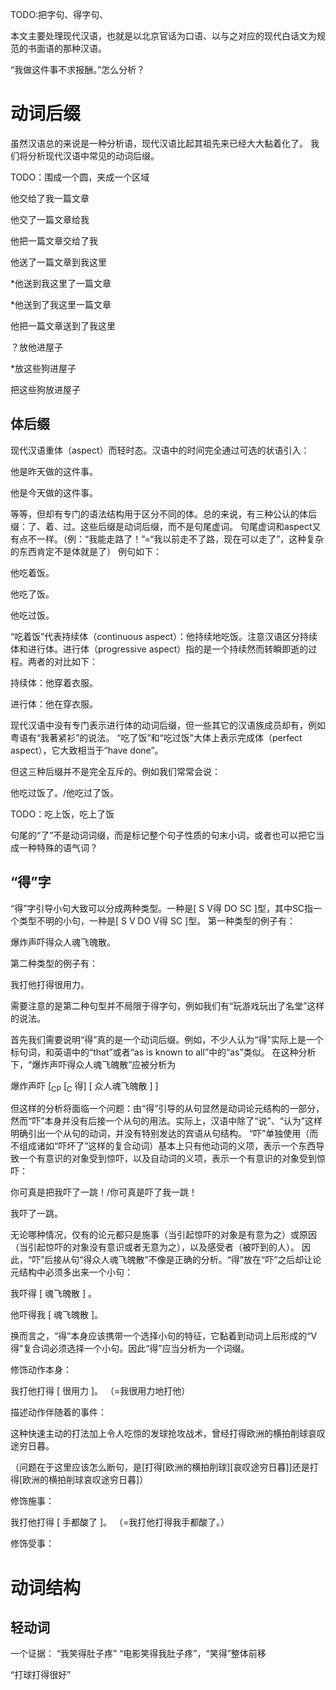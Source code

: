 TODO:把字句、得字句、

本文主要处理现代汉语，也就是以北京官话为口语、以与之对应的现代白话文为规范的书面语的那种汉语。

“我做这件事不求报酬。”怎么分析？

# 动词后缀

虽然汉语总的来说是一种分析语，现代汉语比起其祖先来已经大大黏着化了。
我们将分析现代汉语中常见的动词后缀。

TODO：围成一个圆，夹成一个区域

他交给了我一篇文章

他交了一篇文章给我

他把一篇文章交给了我

他送了一篇文章到我这里

*他送到我这里了一篇文章

*他送到了我这里一篇文章

他把一篇文章送到了我这里

？放他进屋子

*放这些狗进屋子

把这些狗放进屋子

## 体后缀

现代汉语重体（aspect）而轻时态。汉语中的时间完全通过可选的状语引入：

他是昨天做的这件事。

他是今天做的这件事。

等等，但却有专门的语法结构用于区分不同的体。总的来说，有三种公认的体后缀：了、着、过。这些后缀是动词后缀，而不是句尾虚词。
句尾虚词和aspect又有点不一样。（例：“我能走路了！”=“我以前走不了路，现在可以走了”，这种复杂的东西肯定不是体就是了）
例句如下：

他吃着饭。

他吃了饭。

他吃过饭。

“吃着饭”代表持续体（continuous aspect）：他持续地吃饭。注意汉语区分持续体和进行体。进行体（progressive aspect）指的是一个持续然而转瞬即逝的过程。两者的对比如下：

持续体：他穿着衣服。

进行体：他在穿衣服。

现代汉语中没有专门表示进行体的动词后缀，但一些其它的汉语族成员却有，例如粤语有“我著紧衫”的说法。
“吃了饭”和“吃过饭”大体上表示完成体（perfect aspect），它大致相当于“have done”。

但这三种后缀并不是完全互斥的。例如我们常常会说：

他吃过饭了。/他吃过了饭。

TODO：吃上饭，吃上了饭

句尾的“了”不是动词词缀，而是标记整个句子性质的句末小词，或者也可以把它当成一种特殊的语气词？

## “得”字

“得”字引导小句大致可以分成两种类型。一种是[ S V得 DO SC ]型，其中SC指一个类型不明的小句，一种是[ S V DO V得 SC ]型。
第一种类型的例子有：

爆炸声吓得众人魂飞魄散。

第二种类型的例子有：

我打他打得很用力。

需要注意的是第二种句型并不局限于得字句，例如我们有“玩游戏玩出了名堂”这样的说法。

首先我们需要说明“得”真的是一个动词后缀。例如，不少人认为“得”实际上是一个标句词，和英语中的“that”或者“as is known to all”中的“as”类似。
在这种分析下，“爆炸声吓得众人魂飞魄散”应被分析为

爆炸声吓 [<sub>CP</sub> [<sub>C</sub> 得] [ 众人魂飞魄散 ] ]

但这样的分析将面临一个问题：由“得”引导的从句显然是动词论元结构的一部分，然而“吓”本身并没有后接一个从句的用法。实际上，汉语中除了“说”、“认为”这样明确引出一个从句的动词，并没有特别发达的宾语从句结构。
“吓”单独使用（而不组成诸如“吓坏了”这样的复合动词）基本上只有他动词的义项，表示一个东西导致一个有意识的对象受到惊吓，以及自动词的义项，表示一个有意识的对象受到惊吓：

你可真是把我吓了一跳！/你可真是吓了我一跳！

我吓了一跳。

无论哪种情况，仅有的论元都只是施事（当引起惊吓的对象是有意为之）或原因（当引起惊吓的对象没有意识或者无意为之），以及感受者（被吓到的人）。
因此，“吓”后接从句“得众人魂飞魄散”不像是正确的分析。“得”放在“吓”之后却让论元结构中必须多出来一个小句：

我吓得 [ 魂飞魄散 ] 。

他吓得我 [ 魂飞魄散 ]。

换而言之，“得”本身应该携带一个选择小句的特征，它黏着到动词上后形成的“V得”复合词必须选择一个小句。因此“得”应当分析为一个词缀。

修饰动作本身：

我打他打得 [ 很用力 ]。 （=我很用力地打他）

描述动作伴随着的事件：

这种快速主动的打法加上令人吃惊的发球抢攻战术，曾经打得欧洲的横拍削球哀叹途穷日暮。

（问题在于这里应该怎么断句，是[打得[欧洲的横拍削球][哀叹途穷日暮]]还是打得[欧洲的横拍削球哀叹途穷日暮]）

修饰施事：

我打他打得 [ 手都酸了 ]。 （=我打他打得我手都酸了。）

修饰受事：

# 动词结构

## 轻动词

一个证据：
“我笑得肚子疼” “电影笑得我肚子疼”，“笑得”整体前移

“打球打得很好”


